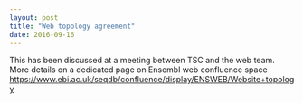 ```yaml
---
layout: post
title: "Web topology agreement"
date: 2016-09-16
---
```


This has been discussed at a meeting between TSC and the web team.
More details on a dedicated page on Ensembl web confluence space
https://www.ebi.ac.uk/seqdb/confluence/display/ENSWEB/Website+topology

